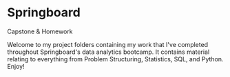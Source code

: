 # Springboard
Capstone &amp; Homework

Welcome to my project folders containing my work that I've completed throughout Springboard's data analytics bootcamp. It contains material relating to everything from Problem Structuring, Statistics, SQL, and Python. Enjoy!
